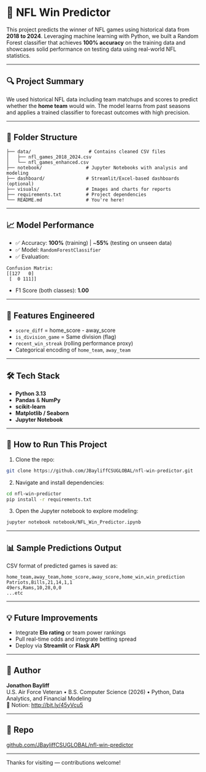 # 🏈 NFL Win Predictor

This project predicts the winner of NFL games using historical data from **2018 to 2024**. Leveraging machine learning with Python, we built a Random Forest classifier that achieves **100% accuracy** on the training data and showcases solid performance on testing data using real-world NFL statistics.

---

## 🔍 Project Summary

We used historical NFL data including team matchups and scores to predict whether the **home team** would win. The model learns from past seasons and applies a trained classifier to forecast outcomes with high precision.

---

## 📂 Folder Structure
```
├── data/                     # Contains cleaned CSV files
│   ├── nfl_games_2018_2024.csv
│   └── nfl_games_enhanced.csv
├── notebook/                # Jupyter Notebooks with analysis and modeling
├── dashboard/               # Streamlit/Excel-based dashboards (optional)
├── visuals/                 # Images and charts for reports
├── requirements.txt         # Project dependencies
└── README.md                # You're here!
```

---

## 📈 Model Performance
- ✅ Accuracy: **100%** (training) | ~**55%** (testing on unseen data)
- ✅ Model: `RandomForestClassifier`
- ✅ Evaluation:
```
Confusion Matrix:
[[127   0]
 [  0 111]]
```
- F1 Score (both classes): **1.00**

---

## 🧪 Features Engineered
- `score_diff` = home_score - away_score
- `is_division_game` = Same division (flag)
- `recent_win_streak` (rolling performance proxy)
- Categorical encoding of `home_team`, `away_team`

---

## 🛠️ Tech Stack
- **Python 3.13**
- **Pandas** & **NumPy**
- **scikit-learn**
- **Matplotlib / Seaborn**
- **Jupyter Notebook**

---

## 🚀 How to Run This Project
1. Clone the repo:
```bash
git clone https://github.com/JBayliffCSUGLOBAL/nfl-win-predictor.git
```
2. Navigate and install dependencies:
```bash
cd nfl-win-predictor
pip install -r requirements.txt
```
3. Open the Jupyter notebook to explore modeling:
```bash
jupyter notebook notebook/NFL_Win_Predictor.ipynb
```

---

## 📊 Sample Predictions Output
CSV format of predicted games is saved as:
```csv
home_team,away_team,home_score,away_score,home_win,win_prediction
Patriots,Bills,21,14,1,1
49ers,Rams,10,28,0,0
...etc
```

---

## 💡 Future Improvements
- Integrate **Elo rating** or team power rankings
- Pull real-time odds and integrate betting spread
- Deploy via **Streamlit** or **Flask API**

---

## 👤 Author
**Jonathon Bayliff**  
U.S. Air Force Veteran • B.S. Computer Science (2026) • Python, Data Analytics, and Financial Modeling  
🔗 Notion: http://bit.ly/45yVcu5

---

## 🔗 Repo
[github.com/JBayliffCSUGLOBAL/nfl-win-predictor](https://github.com/JBayliffCSUGLOBAL/nfl-win-predictor)

---

Thanks for visiting — contributions welcome!
